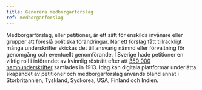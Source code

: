 ```yaml
---
title: Generera medborgarförslag
ref: medborgarforslag
---
```


Medborgarförslag, eller petitioner, är ett sätt för enskilda invånare eller grupper att föreslå politiska förändringar. När ett förslag fått tillräckligt många underskrifter skickas det till ansvarig nämnd eller förvaltning för genomgång och eventuellt genomförande. I Sverige hade petitioner en viktig roll i införandet av kvinnlig rösträtt efter att [350 000 namnunderskrifter](https://sv.wikipedia.org/wiki/Kvinnlig_r%C3%B6str%C3%A4tt_i_Sverige) samlades in 1913. Idag kan digitala plattformar underlätta skapandet av petitioner och medborgarförslag används bland annat i Storbritannien, Tyskland, Sydkorea, USA, Finland och Indien.
